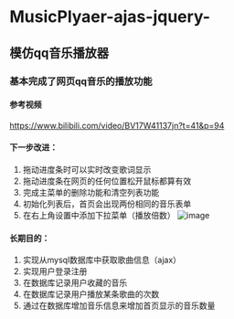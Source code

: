 # MusicPlyaer-ajas-jquery-
## 模仿qq音乐播放器

### 基本完成了网页qq音乐的播放功能

#### 参考视频
https://www.bilibili.com/video/BV17W41137jn?t=41&p=94

#### 下一步改进：
1. 拖动进度条时可以实时改变歌词显示
2. 拖动进度条在网页的任何位置松开鼠标都算有效
3. 完成主菜单的删除功能和清空列表功能
4. 初始化列表后，首页会出现两份相同的音乐表单
5. 在右上角设置中添加下拉菜单（播放倍数）
![image](https://user-images.githubusercontent.com/59046824/126970650-f634cd62-ffbb-484d-b6e3-f1c1dffdc56e.png)

#### 长期目的：
1. 实现从mysql数据库中获取歌曲信息（ajax）
2. 实现用户登录注册
3. 在数据库记录用户收藏的音乐
4. 在数据库记录用户播放某条歌曲的次数
5. 通过在数据库增加音乐信息来增加首页显示的音乐数量
